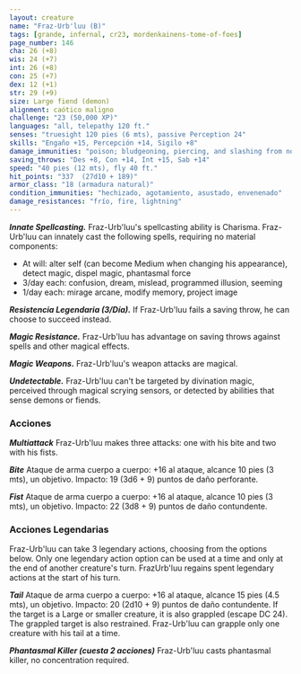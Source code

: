 ```yaml
---
layout: creature
name: "Fraz-Urb'luu (B)"
tags: [grande, infernal, cr23, mordenkainens-tome-of-foes]
page_number: 146
cha: 26 (+8)
wis: 24 (+7)
int: 26 (+8)
con: 25 (+7)
dex: 12 (+1)
str: 29 (+9)
size: Large fiend (demon)
alignment: caótico maligno
challenge: "23 (50,000 XP)"
languages: "all, telepathy 120 ft."
senses: "truesight 120 pies (6 mts), passive Perception 24"
skills: "Engaño +15, Percepción +14, Sigilo +8"
damage_immunities: "poison; bludgeoning, piercing, and slashing from nonmagical attacks"
saving_throws: "Des +8, Con +14, Int +15, Sab +14"
speed: "40 pies (12 mts), fly 40 ft."
hit_points: "337  (27d10 + 189)"
armor_class: "18 (armadura natural)"
condition_immunities: "hechizado, agotamiento, asustado, envenenado"
damage_resistances: "frío, fire, lightning"
---
```


***Innate Spellcasting.*** Fraz-Urb'luu's spellcasting ability is Charisma. Fraz-Urb'luu can innately cast the following spells, requiring no material components:
* At will: alter self (can become Medium when changing his appearance), detect magic, dispel magic, phantasmal force
* 3/day each: confusion, dream, mislead, programmed illusion, seeming
* 1/day each: mirage arcane, modify memory, project image

***Resistencia Legendaria (3/Día).*** If Fraz-Urb'luu fails a saving throw, he can choose to succeed instead.

***Magic Resistance.*** Fraz-Urb'luu has advantage on saving throws against spells and other magical effects.

***Magic Weapons.*** Fraz-Urb'luu's weapon attacks are magical.

***Undetectable.*** Fraz-Urb'luu can't be targeted by divination magic, perceived through magical scrying sensors, or detected by abilities that sense demons or fiends.

### Acciones

***Multiattack*** Fraz-Urb'luu makes three attacks: one with his bite and two with his fists.

***Bite*** Ataque de arma cuerpo a cuerpo: +16 al ataque, alcance 10 pies (3 mts), un objetivo. Impacto: 19 (3d6 + 9) puntos de daño perforante.

***Fist*** Ataque de arma cuerpo a cuerpo: +16 al ataque, alcance 10 pies (3 mts), un objetivo. Impacto: 22 (3d8 + 9) puntos de daño contundente.

### Acciones Legendarias

Fraz-Urb'luu can take 3 legendary actions, choosing from the options below. Only one legendary action option can be used at a time and only at the end of another creature's turn. FrazUrb'luu regains spent legendary actions at the start of his turn.

***Tail*** Ataque de arma cuerpo a cuerpo: +16 al ataque, alcance 15 pies (4.5 mts), un objetivo. Impacto: 20 (2d10 + 9) puntos de daño contundente. If the target is a Large or smaller creature, it is also grappled (escape DC 24). The grappled target is also restrained. Fraz-Urb'luu can grapple only one creature with his tail at a time.

***Phantasmal Killer (cuesta 2 acciones)*** Fraz-Urb'luu casts phantasmal killer, no concentration required.